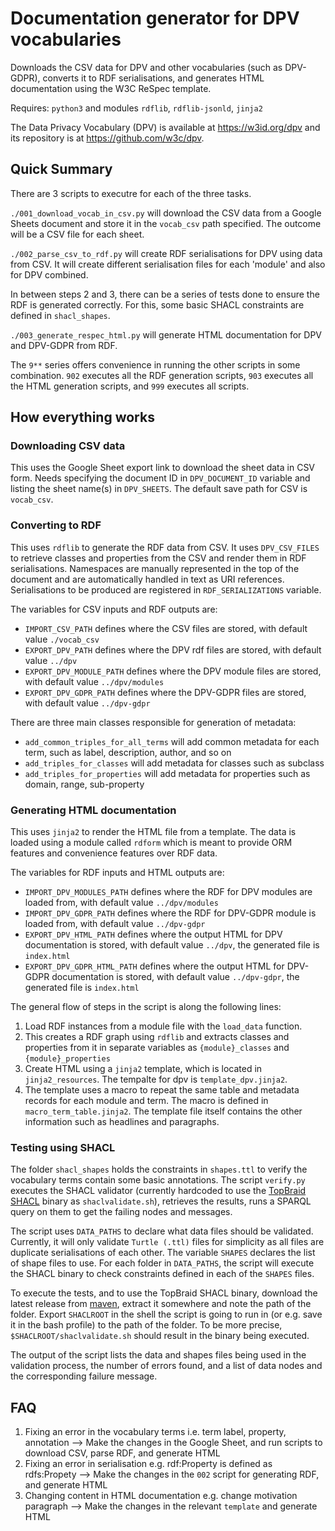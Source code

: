 # Documentation generator for DPV vocabularies

Downloads the CSV data for DPV and other vocabularies (such as DPV-GDPR), converts it to RDF serialisations, and generates HTML documentation using the W3C ReSpec template.

Requires: `python3` and modules `rdflib`, `rdflib-jsonld`, `jinja2`

The Data Privacy Vocabulary (DPV) is available at https://w3id.org/dpv and its repository is at https://github.com/w3c/dpv. 

## Quick Summary

There are 3 scripts to executre for each of the three tasks.

`./001_download_vocab_in_csv.py` will download the CSV data from a Google Sheets document and store it in the `vocab_csv` path specified. The outcome will be a CSV file for each sheet.

`./002_parse_csv_to_rdf.py` will create RDF serialisations for DPV using data from CSV. It will create different serialisation files for each 'module' and also for DPV combined.

In between steps 2 and 3, there can be a series of tests done to ensure the RDF is generated correctly. For this, some basic SHACL constraints are defined in `shacl_shapes`.

`./003_generate_respec_html.py` will generate HTML documentation for DPV and DPV-GDPR from RDF.

The `9**` series offers convenience in running the other scripts in some combination. `902` executes all the RDF generation scripts, `903` executes all the HTML generation scripts, and `999` executes all scripts.
## How everything works

### Downloading CSV data

This uses the Google Sheet export link to download the sheet data in CSV form. Needs specifying the document ID in `DPV_DOCUMENT_ID` variable and listing the sheet name(s) in `DPV_SHEETS`. The default save path for CSV is `vocab_csv`.

### Converting to RDF

This uses `rdflib` to generate the RDF data from CSV. It uses `DPV_CSV_FILES` to retrieve classes and properties from the CSV and render them in RDF serialisations. Namespaces are manually represented in the top of the document and are automatically handled in text as URI references. Serialisations to be produced are registered in `RDF_SERIALIZATIONS` variable.

The variables for CSV inputs and RDF outputs are:

* `IMPORT_CSV_PATH` defines where the CSV files are stored, with default value `./vocab_csv`
* `EXPORT_DPV_PATH` defines where the DPV rdf files are stored, with default value `../dpv`
* `EXPORT_DPV_MODULE_PATH` defines where the DPV module files are stored, with default value `../dpv/modules`
* `EXPORT_DPV_GDPR_PATH`  defines where the DPV-GDPR files are stored, with default value `../dpv-gdpr`

There are three main classes responsible for generation of metadata:

* `add_common_triples_for_all_terms` will add common metadata for each term, such as label, description, author, and so on
* `add_triples_for_classes` will add metadata for classes such as subclass
* `add_triples_for_properties` will add metadata for properties such as domain, range, sub-property

### Generating HTML documentation

This uses `jinja2` to render the HTML file from a template. The data is loaded using a module called `rdform` which is meant to provide ORM features and convenience features over RDF data. 

The variables for RDF inputs and HTML outputs are:

* `IMPORT_DPV_MODULES_PATH` defines where the RDF for DPV modules are loaded from, with default value `../dpv/modules`
* `IMPORT_DPV_GDPR_PATH` defines where the RDF for DPV-GDPR module is loaded from,  with default value `../dpv-gdpr`
* `EXPORT_DPV_HTML_PATH` defines where the output HTML for DPV documentation is stored, with default value `../dpv`, the generated file is `index.html`
* `EXPORT_DPV_GDPR_HTML_PATH` defines where the output HTML for DPV-GDPR documentation is stored, with default value `../dpv-gdpr`, the generated file is `index.html`

The general flow of steps in the script is along the following lines:

1. Load RDF instances from a module file with the `load_data` function. 
2. This creates a RDF graph using `rdflib` and extracts classes and properties from it in separate variables as `{module}_classes` and `{module}_properties`
3. Create HTML using a `jinja2` template, which is located in `jinja2_resources`. The tempalte for dpv is `template_dpv.jinja2`.
4. The template uses a macro to repeat the same table and metadata records for each module and term. The macro is defined in `macro_term_table.jinja2`. The template file itself contains the other information such as headlines and paragraphs.

### Testing using SHACL

The folder `shacl_shapes` holds the constraints in `shapes.ttl` to verify the vocabulary terms contain some basic annotations. The script `verify.py` executes the SHACL validator (currently hardcoded to use the [TopBraid SHACL](https://github.com/TopQuadrant/shacl) binary as `shaclvalidate.sh`), retrieves the results, runs a SPARQL query on them to get the failing nodes and messages.

The script uses `DATA_PATHS` to declare what data files should be validated. Currently, it will only validate `Turtle (.ttl)` files for simplicity as all files are duplicate serialisations of each other. The variable `SHAPES` declares the list of shape files to use. For each folder in `DATA_PATHS`, the script will execute the SHACL binary to check constraints defined in each of the `SHAPES` files.

To execute the tests, and to use the TopBraid SHACL binary, download the latest release from [maven](https://repo1.maven.org/maven2/org/topbraid/shacl/), extract it somewhere and note the path of the folder. Export `SHACLROOT` in the shell the script is going to run in (or e.g. save it in the bash profile) to the path of the folder. To be more precise, `$SHACLROOT/shaclvalidate.sh` should result in the binary being executed. 

The output of the script lists the data and shapes files being used in the validation process, the number of errors found, and a list of data nodes and the corresponding failure message.

## FAQ

1. Fixing an error in the vocabulary terms i.e. term label, property, annotation --> Make the changes in the Google Sheet, and run scripts to download CSV, parse RDF, and generate HTML
2. Fixing an error in serialisation e.g. rdf:Property is defined as rdfs:Propety --> Make the changes in the `002` script for generating RDF, and generate HTML
3. Changing content in HTML documentation e.g. change motivation paragraph --> Make the changes in the relevant `template` and generate HTML